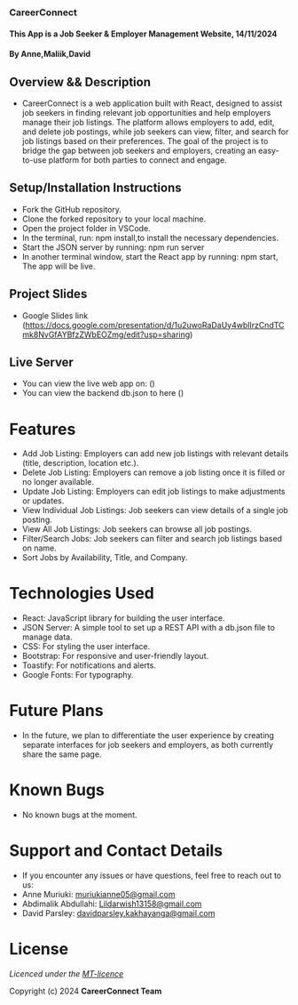 ### CareerConnect 
#### This App is a Job Seeker & Employer Management Website, 14/11/2024
#### **By Anne,Maliik,David**

## Overview && Description
* CareerConnect is a web application built with React, designed to assist job seekers in finding relevant job opportunities and help employers manage their job listings. The platform allows employers to add, edit, and delete job postings, while job seekers can view, filter, and search for job listings based on their preferences. The goal of the project is to bridge the gap between job seekers and employers, creating an easy-to-use platform for both parties to connect and engage.

## Setup/Installation Instructions

   * Fork the GitHub repository.
   * Clone the forked repository to your local machine.
   * Open the project folder in VSCode.
   * In the terminal, run: npm install,to install the necessary dependencies.
   * Start the JSON server by running: npm run server
   * In another terminal window, start the React app by running: npm start, The app will be live.

## Project Slides

* Google Slides link (https://docs.google.com/presentation/d/1u2uwoRaDaUy4wblIrzCndTCmk8NvGfAYBfzZWbEOZmg/edit?usp=sharing)

## Live Server

* You can view the live web app on: ()
* You can view the backend db.json to here ()

# Features

* Add Job Listing: Employers can add new job listings with relevant details (title, description, location etc.).
* Delete Job Listing: Employers can remove a job listing once it is filled or no longer available.
* Update Job Listing: Employers can edit job listings to make adjustments or updates.
* View Individual Job Listings: Job seekers can view details of a single job posting.
* View All Job Listings: Job seekers can browse all job postings.
* Filter/Search Jobs: Job seekers can filter and search job listings based on name.
* Sort Jobs by Availability, Title, and Company.

# Technologies Used

* React: JavaScript library for building the user interface.
* JSON Server: A simple tool to set up a REST API with a db.json file to manage data.
* CSS: For styling the user interface.
* Bootstrap: For responsive and user-friendly layout.
* Toastify: For notifications and alerts.
* Google Fonts: For typography.

# Future Plans

* In the future, we plan to differentiate the user experience by creating separate interfaces for job seekers and employers, as both currently share the same page.

# Known Bugs
* No known bugs at the moment.

# Support and Contact Details
* If you encounter any issues or have questions, feel free to reach out to us:
* Anne Muriuki: muriukianne05@gmail.com
* Abdimalik Abdullahi: Lildarwish13158@gmail.com
* David Parsley: davidparsley.kakhayanga@gmail.com

# License
*Licenced under the [MT-licence](https://opensource.org/license/mit)*

Copyright (c) 2024 **CareerConnect Team**
